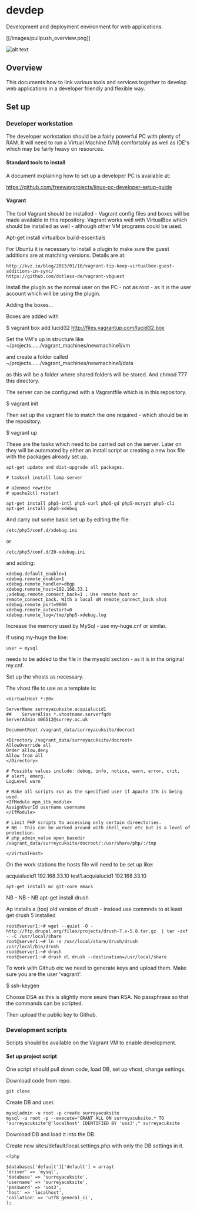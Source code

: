 # devdep
Development and deployment environment for web applications.

[[/images/pullpush_overview.png]]


![alt text](https://docs.google.com/drawings/d/1T_M633W0tE06bcuB1LsS3eH14eaeEcBBffnV3-7pdVM/pub?w=960&amp;h=720 "Logo Title Text 1")



## Overview

This documents how to link various tools and services together to develop web applications in a developer friendly and flexible way.

## Set up

### Developer workstation

The developer workstation should be a fairly powerful PC with plenty of RAM.  It will need to run a Virtual Machine (VM) comfortably as well as IDE's which may be fairly heavy on resources.


#### Standard tools to install

A document explaining how to set up a developer PC is available at:

https://github.com/freewayprojects/linux-pc-developer-setup-guide


#### Vagrant

The tool Vagrant should be installed - Vagrant config files and boxes will be made available in this repository.  Vagrant works well with VirtualBox which should be installed as well - although other VM programs could be used.

Apt-get install virtualbox build-essentials


For Ubuntu it is necessary to install a plugin to make sure the guest additions are at matching versions.  Details are at:

    http://kvz.io/blog/2013/01/16/vagrant-tip-keep-virtualbox-guest-additions-in-sync/
    https://github.com/dotless-de/vagrant-vbguest

Install the plugin as the normal user on the PC - not as root - as it is the user account which will be using the plugin.

Adding the boxes...

Boxes are added with

$ vagrant box add lucid32 http://files.vagrantup.com/lucid32.box


    
Set the VM's up in structure like ~/projects....../vagrant_machines/newmachine1/vm

and create a folder called ~/projects....../vagrant_machines/newmachine1/data

as this will be a folder where shared folders will be stored.  And chmod 777 this directory.

The server can be configured with a Vagrantfile which is in this repository.


$ vagrant init

Then set up the vagrant file to match the one required - which should be in the repository.

$ vagrant up


These are the tasks which need to be carried out on the server.  Later on they will be automated by either an install script or creating a new box file with the packages already set up.

    apt-get update and dist-upgrade all packages.

    # tasksel install lamp-server

    # a2enmod rewrite
    # apache2ctl restart
    
    apt-get install php5-intl php5-curl php5-gd php5-mcrypt php5-cli
    apt-get install php5-xdebug
    
And carry out some basic set up by editing the file:

    /etc/php5/conf.d/xdebug.ini
or

    /etc/php5/conf.d/20-xdebug.ini

and adding:

    xdebug.default_enable=1
    xdebug.remote_enable=1
    xdebug.remote_handler=dbgp
    xdebug.remote_host=192.168.33.1
    ;xdebug.remote_connect_back=1 ; Use remote_host or remote_connect_back. With a local VM remote_connect_back sho$
    xdebug.remote_port=9000
    xdebug.remote_autostart=0
    xdebug.remote_log=/tmp/php5-xdebug.log

Increase the memory used by MySql - use my-huge.cnf or similar.

If using my-huge the line:

    user = mysql 

needs to be added to the file in the mysqld section - as it is in the original my.cnf.


Set up the vhosts as necessary.

The vhost file to use as a template is:

    <VirtualHost *:80>

    ServerName surreyacuksite.acquialucid1
    ##    ServerAlias *.vhostname.serverfqdn
    ServerAdmin m06512@surrey.ac.uk
    
    DocumentRoot /vagrant_data/surreyacuksite/docroot
    
    <Directory /vagrant_data/surreyacuksite/docroot>
	AllowOverride all
	Order allow,deny
	Allow from all
    </Directory>
    
    # Possible values include: debug, info, notice, warn, error, crit,
    # alert, emerg.
    LogLevel warn

    # Make all scripts run as the specified user if Apache ITK is being used.
    <IfModule mpm_itk_module>
	AssignUserId username username
    </IfModule>

    # Limit PHP scripts to accessing only certain direectories.
    # NB - This can be worked around with shell_exec etc but is a level of protection.
    # php_admin_value open_basedir /vagrant_data/surreycuksite/docroot/:/usr/share/php/:/tmp

    </VirtualHost>


On the work stations the hosts file will need to be set up like:

acquialucid1    192.168.33.10
test1.acquialucid1      192.168.33.10

    apt-get install mc git-core emacs
 
 
NB - NB - NB    apt-get install drush

Ap installs a (too) old version of drush - instead use commnds to at least get drush 5 installed


    root@server1:~# wget --quiet -O - http://ftp.drupal.org/files/projects/drush-7.x-5.8.tar.gz  | tar -zxf - -C /usr/local/share
    root@server1:~# ln -s /usr/local/share/drush/drush /usr/local/bin/drush
    root@server1:~# drush
    root@server1:~# drush dl drush --destination=/usr/local/share


To work with Github etc we need to generate keys and upload them.  Make sure you are the user 'vagrant'.

$ ssh-keygen

Choose DSA as this is slightly more seure than RSA.  No passphrase so that the commands can be scripted.

Then upload the public key to Github.


### Development scripts

Scripts should be available on the Vagrant VM to enable development.

#### Set up project script

One script should pull down code, load DB, set up vhost, change settings.

Download code from repo.

    git clone

Create DB and user.

    mysqladmin -u root -p create surreyacuksite
    mysql -u root -p --execute="GRANT ALL ON surreyacuksite.* TO 'surreyacuksite'@'localhost' IDENTIFIED BY 'uos3';" surreyacuksite


Download DB and load it into the DB.

Create new sites/default/local.settings.php with only the DB settings in it.

    <?php

    $databases['default']['default'] = array(
    'driver' => 'mysql',
    'database' => 'surreyacuksite',
    'username' => 'surreyacuksite',
    'password' => 'uos3',
    'host' => 'localhost',
    'collation' => 'utf8_general_ci',
    );


